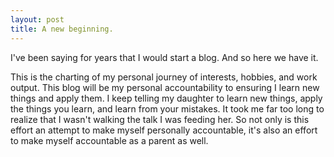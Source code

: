 ```yaml
---
layout: post
title: A new beginning. 
---
```


I've been saying for years that I would start a blog. And so here we have it. 

This is the charting of my personal journey of interests, hobbies, and work output. This blog will be my personal accountability to ensuring I learn new things and apply them. I keep telling my daughter to learn new things, apply the things you learn, and learn from your mistakes. It took me far too long to realize that I wasn't walking the talk I was feeding her. So not only is this effort an attempt to make myself personally accountable, it's also an effort to make myself accountable as a parent as well. 
